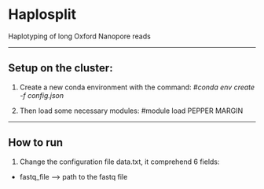 # Haplosplit
Haplotyping of long Oxford Nanopore reads

---
## Setup on the cluster:

1. Create a new conda environment with the command:  *#conda env create -f config.json*
  
2. Then load some necessary modules:  #module load PEPPER MARGIN

---
## How to run

1. Change the configuration file data.txt, it comprehend 6  fields:
  - fastq_file --> path to the fastq file


